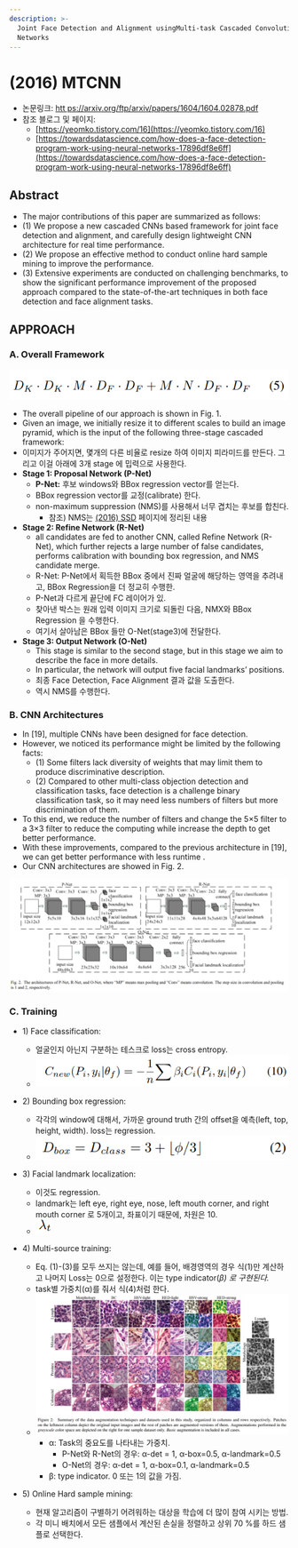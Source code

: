 ```yaml
---
description: >-
  Joint Face Detection and Alignment usingMulti-task Cascaded Convolutional
  Networks
---
```


# \(2016\) MTCNN

* 논문링크: [htt ps://arxiv.org/ftp/arxiv/papers/1604/1604.02878.pdf](https://arxiv.org/ftp/arxiv/papers/1604/1604.02878.pdf)
* 참조 블로그 및 페이지:
  * [https://yeomko.tistory.com/16](https://yeomko.tistory.com/16)
  * [https://towardsdatascience.com/how-does-a-face-detection-program-work-using-neural-networks-17896df8e6ff](https://towardsdatascience.com/how-does-a-face-detection-program-work-using-neural-networks-17896df8e6ff)

## Abstract

* The major contributions of this paper are summarized as follows: 
* \(1\) We propose a new cascaded CNNs based framework for joint face detection and alignment, and carefully design lightweight CNN architecture for real time performance. 
* \(2\) We propose an effective method to conduct online hard sample mining to improve the performance. 
* \(3\) Extensive experiments are conducted on challenging benchmarks, to show the significant performance improvement of the proposed approach compared to the state-of-the-art techniques in both face detection and face alignment tasks.

## APPROACH

### A. Overall Framework 

![](../.gitbook/assets/image%20%2820%29.png)

* The overall pipeline of our approach is shown in Fig. 1. 
* Given an image, we initially resize it to different scales to build an image pyramid, which is the input of the following three-stage cascaded framework: 
* 이미지가 주어지면, 몇개의 다른 비율로 resize 하여 이미지 피라미드를 만든다. 그리고 이걸 아래에 3개 stage 에 밉력으로 사용한다.
* **Stage 1: Proposal Network \(P-Net\)**
  * **P-Net:** 후보 windows와 BBox regression vector를 얻는다.
  * BBox regression vector를 교정\(calibrate\) 한다.
  * non-maximum suppression \(NMS\)를 사용해서 너무 겹치는 후보를 합친다.
    * 참조\) NMS는 [\(2016\) SSD](https://leemdawoon.gitbook.io/p-memo/computer-vision/2016-ssd) 페이지에 정리된 내용 
* **Stage 2: Refine Network \(R-Net\)**
  * all candidates are fed to another CNN, called Refine Network \(R-Net\), which further rejects a large number of false candidates, performs calibration with bounding box regression, and NMS candidate merge.
  * R-Net: P-Net에서 획득한 BBox 중에서 진짜 얼굴에 해당하는 영역을 추려내고, BBox Regression을 더 정교히 수행한.
  * P-Net과 다르게 끝단에 FC 레이어가 있.
  * 찾아낸 박스는 원래 입력 이미지 크기로 되돌린 다음, NMX와 BBox Regression 을 수행한다.
  * 여기서 살아남은 BBox 들만 O-Net\(stage3\)에 전달한다.
* **Stage 3: Output Network \(O-Net\)**
  * This stage is similar to the second stage, but in this stage we aim to describe the face in more details. 
  * In particular, the network will output five facial landmarks’ positions. 
  * 최종 Face Detection, Face Alignment 결과 값을 도출한다.
  * 역시 NMS를 수행한다.

### B. CNN Architectures 

* In \[19\], multiple CNNs have been designed for face detection. 
* However, we noticed its performance might be limited by the following facts: 
  * \(1\) Some filters lack diversity of weights that may limit them to produce discriminative description. 
  * \(2\) Compared to other multi-class objection detection and classification tasks, face detection is a challenge binary classification task, so it may need less numbers of filters but more discrimination of them. 
* To this end, we reduce the number of filters and change the 5×5 filter to a 3×3 filter to reduce the computing while increase the depth to get better performance. 
* With these improvements, compared to the previous architecture in \[19\], we can get better performance with less runtime . 
* Our CNN architectures are showed in Fig. 2.

![](../.gitbook/assets/image%20%283%29.png)

### C. Training

* 1\) Face classification: 
  * 얼굴인지 아닌지 구분하는 테스크로 loss는 cross entropy.
  * ![](../.gitbook/assets/image%20%2888%29.png)
* 2\) Bounding box regression: 
  * 각각의 window에 대해서, 가까운 ground truth 간의 offset을 예측\(left, top, height, width\). loss는 regression.
  * ![](../.gitbook/assets/image%20%2811%29.png)
* 3\) Facial landmark localization: 
  * 이것도 regression.
  * landmark는 left eye, right eye, nose, left mouth corner, and right mouth corner 로 5개이고, 좌표이기 때문에, 차원은 10.
  * ![](../.gitbook/assets/image%20%2818%29.png)
* 4\) Multi-source training:
  * Eq. \(1\)-\(3\)를 모두 쓰지는 않는데, 예를 들어, 배경영역의 경우 식\(1\)만 계산하고 나머지 Loss는 0으로 설정한다. 이는 type indicator\(_β\) 로 구현된다._
  * task별 가중치\(α\)를 줘서 식\(4\)처럼 한다.
  * ![](../.gitbook/assets/image%20%2858%29.png)
    * α: Task의 중요도를 나타내는 가중치.
      * P-Net와 R-Net의 경우:  α-det = 1,  α-box=0.5, α-landmark=0.5
      * O-Net의 경우:  α-det = 1,  α-box=0.1, α-landmark=0.5
    *  β: type indicator. 0 또는 1의 값을 가짐.
* 5\) Online Hard sample mining:

  * 현재 알고리즘이 구별하기 어려워하는 대상을 학습에 더 많이 참여 시키는 방법.
  * 각 미니 배치에서 모든 샘플에서 계산된 손실을 정렬하고 상위 70 %를 하드 샘플로 선택한다.



